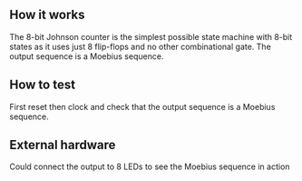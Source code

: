 <!---

This file is used to generate your project datasheet. Please fill in the information below and delete any unused
sections.

You can also include images in this folder and reference them in the markdown. Each image must be less than
512 kb in size, and the combined size of all images must be less than 1 MB.
-->

## How it works

The 8-bit Johnson counter is the simplest possible state machine with 8-bit states as it uses just 8 flip-flops and no other combinational gate. The output sequence is a Moebius sequence.

## How to test

First reset then clock and check that the output sequence is a Moebius sequence.

## External hardware

Could connect the output to 8 LEDs to see the Moebius sequence in action
